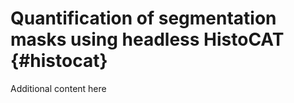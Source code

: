 # Quantification of segmentation masks using headless HistoCAT {#histocat}

Additional content here
